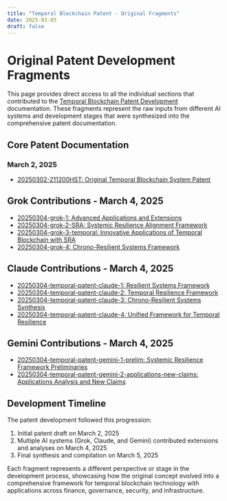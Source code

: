 ```yaml
---
title: "Temporal Blockchain Patent - Original Fragments"
date: 2025-03-05
draft: false
---
```


# Original Patent Development Fragments

This page provides direct access to all the individual sections that contributed to the [Temporal Blockchain Patent Development](/temporal-blockchain-patent/) documentation. These fragments represent the raw inputs from different AI systems and development stages that were synthesized into the comprehensive patent documentation.

## Core Patent Documentation

### March 2, 2025
* [20250302-211200HST: Original Temporal Blockchain System Patent](/sections/20250302-211200HST/)

## Grok Contributions - March 4, 2025

* [20250304-grok-1: Advanced Applications and Extensions](/sections/20250304-grok-1/)
* [20250304-grok-2-SRA: Systemic Resilience Alignment Framework](/sections/20250304-grok-2-SRA/)
* [20250304-grok-3-temporal: Innovative Applications of Temporal Blockchain with SRA](/sections/20250304-grok-3-temporal/)
* [20250304-grok-4: Chrono-Resilient Systems Framework](/sections/20250304-grok-4/)

## Claude Contributions - March 4, 2025

* [20250304-temporal-patent-claude-1: Resilient Systems Framework](/sections/20250304-temporal-patent-claude-1/)
* [20250304-temporal-patent-claude-2: Temporal Resilience Framework](/sections/20250304-temporal-patent-claude-2/)
* [20250304-temporal-patent-claude-3: Chrono-Resilient Systems Synthesis](/sections/20250304-temporal-patent-claude-3/)
* [20250304-temporal-patent-claude-4: Unified Framework for Temporal Resilience](/sections/20250304-temporal-patent-claude-4/)

## Gemini Contributions - March 4, 2025

* [20250304-temporal-patent-gemini-1-prelim: Systemic Resilience Framework Preliminaries](/sections/20250304-temporal-patent-gemini-1-prelim/)
* [20250304-temporal-patent-gemini-2-applications-new-claims: Applications Analysis and New Claims](/sections/20250304-temporal-patent-gemini-2-applications-new-claims/)

## Development Timeline

The patent development followed this progression:
1. Initial patent draft on March 2, 2025
2. Multiple AI systems (Grok, Claude, and Gemini) contributed extensions and analyses on March 4, 2025
3. Final synthesis and compilation on March 5, 2025

Each fragment represents a different perspective or stage in the development process, showcasing how the original concept evolved into a comprehensive framework for temporal blockchain technology with applications across finance, governance, security, and infrastructure.